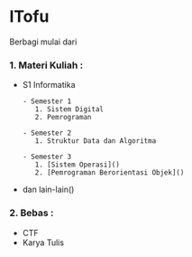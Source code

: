# ITofu
Berbagi mulai dari 
### 1. Materi Kuliah :
* S1 Informatika
   ```
   - Semester 1
      1. Sistem Digital
      2. Pemrograman
   ```
   ```
   - Semester 2
      1. Struktur Data dan Algoritma
   ```
   ```
   - Semester 3
      1. [Sistem Operasi]()
      2. [Pemrograman Berorientasi Objek]()
   ```
* dan lain-lain()
### 2. Bebas :
* CTF
* Karya Tulis
  
